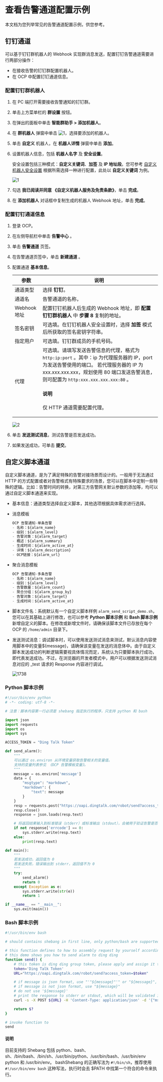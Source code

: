 # 查看告警通道配置示例

本文档为您列举常见的告警通道配置示例，供您参考。

## 钉钉通道

可以基于钉钉群机器人的 Webhook 实现群消息发送，配置钉钉告警通道需要进行两部分操作：

* 在接收告警的钉钉群配置机器人。
* 在 OCP 中配置钉钉通道信息。

### 配置钉钉群机器人

1. 在 PC 端打开需要接收告警通知的钉钉群。

2. 单击上方菜单栏的 **群设置** 按钮。

3. 在弹出的面板中单击 **智能群助手 > 添加机器人**。

4. 在 **群机器人** 弹窗中单击 ![1](https://obbusiness-private.oss-cn-shanghai.aliyuncs.com/doc/img/ocp/401/%E8%AE%BE%E7%BD%AE%E5%9B%BE%E6%A0%871.png)，选择要添加的机器人。

5. 单击 **自定义** 机器人，在 **机器人详情** 弹窗中单击 **添加**。

6. 设置机器人信息，包括 **机器人名字** 及 **安全设置**。

   安全设置包括三种模式：**自定义关键词**、**加签** 及 **IP 地址段**。您可参考 [自定义机器人安全设置](https://open.dingtalk.com/document/robots/customize-robot-security-settings) 根据所需选择一种进行配置，此处以 **自定义关键词** 为例。

   ![1](https://obbusiness-private.oss-cn-shanghai.aliyuncs.com/doc/img/ocp/401/%E6%B7%BB%E5%8A%A0%E6%9C%BA%E5%99%A8%E4%BA%BA1.png)

7. 勾选 **我已阅读并同意 《自定义机器人服务及免责条款》**，单击 **完成**。

8. 在 **添加机器人** 对话框中复制生成的机器人 Webhook 地址，单击 **完成**。

### 配置钉钉通道信息

1. 登录 OCP。

2. 在左侧导航栏中单击 **告警中心** 。

3. 单击 **告警通道** 页签。

4. 在告警通道页签中，单击 **新建通道** 。

5. 配置通道 **基本信息**。

   |  参数 |  说明    |
   |------|-------|
   |通道类型|选择 **钉钉**。|
   |通道名  |  告警通道的名称，    |
   |  Webhook 地址  |  配置钉钉机器人后生成的 Webhook 地址，即 **配置钉钉群机器人** 中 **步骤 8** 复制的地址。       |
   |  签名密钥  | 可选填。在钉钉机器人安全设置时，选择 **加签** 模式后所获取的签名密钥字符串。        |
   |  指定用户  | 可选填。钉钉群成员的手机号码。       |
   | 代理        | 可选填。请填写发送告警信息的代理，格式为 `http:ip:port` 。其中：ip 为代理服务器的 IP，port 为发送告警使用的端口。 若代理服务器的 IP 为 xxx.xxx.xxx.xxx，规划使用 80 端口发送告警消息，则可配置为 `http:xxx.xxx.xxx.xxx:80` 。<main id="notice" type='explain'><h4>说明</h4><p>仅 HTTP 通道需要配置代理。</p></main>    |

   ![2](https://obbusiness-private.oss-cn-shanghai.aliyuncs.com/doc/img/ocp/401/%E9%92%89%E9%92%89%E9%80%9A%E9%81%93%E5%9F%BA%E6%9C%AC%E4%BF%A1%E6%81%AF1.png)

6. 单击 **发送测试消息**，测试告警是否发送成功。

7. 如果发送成功，可单击 **提交**。

## 自定义脚本通道

自定义脚本通道，是为了满足特殊的告警对接场景而设计的。一般用于无法通过 HTTP 的方式配置或者对告警格式有特殊要求的场景，您可以在脚本中定制一些特殊的逻辑。比如：告警时间的转换，对第三方告警网关默认参数的添加等，均可以通过自定义脚本通道来实现。

* 基本信息：通道类型选择自定义脚本，其他选项根据具体需求进行选择。

* 消息模板

  ```javascript
  OCP 告警通知-单条告警
  - 名称：${alarm_name}
  - 级别：${alarm_level}
  - 告警对象：${alarm_target}
  - 概述：${alarm_summary}
  - 生成时间：${alarm_active_at}
  - 详情：${alarm_description}
  - OCP链接：${alarm_url}
  ```

* 聚合消息模板

  ```javascript
  OCP 告警通知-多条告警
  - 名称：${alarm_name}
  - 级别：${alarm_level}
  - 告警数量：${alarm_count}
  - 聚合分组：${alarm_group_by}
  - 告警对象：${alarm_target}
  - 生成时间：${alarm_active_at}
  ```

* 脚本文件名：系统默认有一个自定义脚本样例 `alarm_send_script_demo.sh`，您可以在其基础上进行修改，也可以参考 **Python 脚本示例** 和 **Bash 脚本示例** 新增自定义的脚本。在修改或新增文件时，请确保该脚本文件已存放在每个 OCP 的 `/home/admin` 目录下。

* 发送测试消息：调试脚本时，可以使用发送测试消息来测试，默认消息内容使用脚本中的变量${message}，请确保该变量在发送的消息体中。由于自定义脚本发送成功的判断逻辑需要视具体情况而定，系统认为只要脚本执行成功，即代表发送成功。不过，在浏览器的开发者模式中，用户可以根据发送测试消息对应的 _test 请求的 Response 内容进行调试。

  ![1738](https://help-static-aliyun-doc.aliyuncs.com/assets/img/zh-CN/4995987361/p358660.png)
  
### Python 脚本示例

```python
#!/usr/bin/env python
# -*- coding: utf-8 -*-

# 注意：脚本内容第一行必须是 shebang 指定执行的程序，只支持 python 和 bash

import json
import requests
import os
import sys

ACCESS_TOKEN = "Ding Talk Token"

def send_alarm():
    """
    可以通过 os.environ 从环境变量获取告警相关的变量值。
    支持的变量列表参见 《OCP 告警模板变量》。
    """
    message = os.environ['message']
    data = {
        "msgtype": "markdown",
        "markdown": {
            "text": message
        }
    }
    resp = requests.post("https://oapi.dingtalk.com/robot/send?access_token=" + ACCESS_TOKEN, json=data)
    resp.close()
    response = json.loads(resp.text)

    # 将返回结果输入到标准错误（stderr）或标准输出（stdout），会被用于验证告警是否发送成功，优先验证stderr。
    if not response['errcode'] == 0:
        sys.stderr.write(resp.text)
    else:
        print(resp.text)

def main():
    """
    若发送成功，返回值为 0
    若发送失败，错误输出到 stderr，返回值不为 0
    """
    try:
        send_alarm()
        return 0
    except Exception as e:
        sys.stderr.write(str(e))
        return 1

if __name__ == "__main__":
    sys.exit(main())
```

### Bash 脚本示例

```bash
#!/usr/bin/env bash

# should contains shebang in first line, only python/bash are supported

# this function defines to how to assembly request by yourself according to your requirements
# this demo shows you how to send alarm to ding ding
function send() {
    # this token is ding ding group token, please apply and assign it to variable token
    token='Ding Talk Token'
    URL="https://oapi.dingtalk.com/robot/send?access_token=$token"

    # if message is json format, use "'"${message}"'" or "${message}", do not wrapper a new json body
    # if message is not json format, use "${message}"
    # do not use '${message}'
    # print the response to stderr or stdout, which will be validated if success, validate stderr firstly.
    curl -s -X POST ${URL} -H 'Content-Type: application/json' -d '{"msgtype":"text","text":{"content":"'"${message}"'"}}'

    return $?
}

# invoke function to
send
```

<main id="notice" type='explain'>
<h4>说明</h4>
<p>目前支持的 Shebang 包括 python、bash、sh、/bin/bash、/bin/sh、/usr/bin/python、/usr/bin/bash、/usr/bin/env python 和 /usr/bin/env。
bashShebang 的正确写法为 <code>#!/bin/sh</code>，推荐使用 <code>#!/usr/bin/env bash</code> 这种写法，执行时会去 $PATH 中找第一个符合的命令来执行。</p>
</main>
